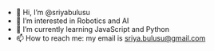 - 👋 Hi, I’m @sriyabulusu
- 👀 I’m interested in Robotics and AI
- 🌱 I’m currently learning JavaScript and Python
- 📫 How to reach me: my email is sriya.bulusu@gmail.com
